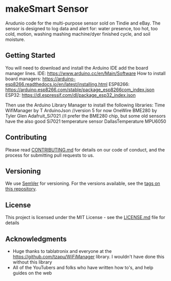 # makeSmart Sensor

Arudunio code for the multi-purpose sensor sold on Tindie and eBay. The sensor is designed to log data and alert for: water presence, too hot, too cold, motion, washing mashing machine/dyer finished cycle, and soil moisture.

## Getting Started

You will need to download and install the Arduino IDE add the board manager lines.
IDE: https://www.arduino.cc/en/Main/Software
How to install board managers: https://arduino-esp8266.readthedocs.io/en/latest/installing.html
ESP8266: https://arduino.esp8266.com/stable/package_esp8266com_index.json
ESP32: https://dl.espressif.com/dl/package_esp32_index.json

Then use the Arduino Library Manager to install the following libraries:
Time
WifiManager by T
ArduinoJson //version 5 for now
OneWire
BME280 by Tyler Glen
Adafruit_Si7021 //I prefer the BME280 chip, but some old sensors have the also good Si7021 temperature sensor
DallasTemperature
MPU6050 

## Contributing

Please read [CONTRIBUTING.md](https://gist.github.com/PurpleBooth/b24679402957c63ec426) for details on our code of conduct, and the process for submitting pull requests to us.

## Versioning

We use [SemVer](http://semver.org/) for versioning. For the versions available, see the [tags on this repository](https://github.com/your/project/tags). 

## License

This project is licensed under the MIT License - see the [LICENSE.md](LICENSE.md) file for details

## Acknowledgments

* Huge thanks to tablatronix and everyone at the https://github.com/tzapu/WiFiManager library. I wouldn't have done this without this library
* All of the YouTubers and folks who have written how to's, and help guides on the web
